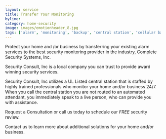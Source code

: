 ```yaml
---
layout: service
title: Transfer Your Monitoring
byline:
category: home-security
image: images/emotionheader_8.jpg
tags: ['alarm', 'monitoring', 'backup', 'central station', 'cellular backup', 'voip']
---
```



Protect your home and /or business by transferring your existing alarm services to the best security monitoring provider in the industry, Complete Security Systems, Inc.

Security Consult, Inc is a local company you can trust to provide award winning security services.

Security Consult, Inc utilizes a UL Listed central station that is staffed by highly trained professionals who monitor your home and/or business 24/7. When you call the central station you are not routed to an automated attendant, you immediately speak to a live person, who can provide you with assistance.

Request a Consultation or call us today to schedule our *FREE* security review.

Contact us to learn more about additional solutions for your home and/or business.
